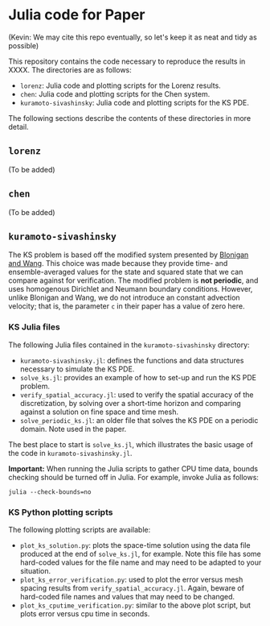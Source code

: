 # Julia code for Paper

(Kevin: We may cite this repo eventually, so let's keep it as neat and tidy as possible)

This repository contains the code necessary to reproduce the results in XXXX.  The directories are as follows:
 
  * `lorenz`: Julia code and plotting scripts for the Lorenz results.
  * `chen`: Julia code and plotting scripts for the Chen system.
  * `kuramoto-sivashinsky`: Julia code and plotting scripts for the KS PDE.

The following sections describe the contents of these directories in more detail.

## `lorenz`

(To be added)

## `chen`

(To be added)

## `kuramoto-sivashinsky`

The KS problem is based off the modified system presented by [Blonigan and Wang](https://doi.org/10.1016/j.chaos.2014.03.005).  This choice was made because they provide time- and ensemble-averaged values for the state and squared state that we can compare against for verification.  The modified problem is **not periodic**, and uses homogenous Dirichlet and Neumann boundary conditions.  However, unlike Blonigan and Wang, we do not introduce an constant advection velocity; that is, the parameter `c` in their paper has a value of zero here.

### KS Julia files

The following Julia files contained in the `kuramoto-sivashinsky` directory:

  * `kuramoto-sivashinsky.jl`: defines the functions and data structures necessary to simulate the KS PDE.
  * `solve_ks.jl`: provides an example of how to set-up and run the KS PDE problem.
  * `verify_spatial_accuracy.jl`: used to verify the spatial accuracy of the discretization, by solving over a short-time horizon and comparing against a solution on fine space and time mesh.
  * `solve_periodic_ks.jl`: an older file that solves the KS PDE on a periodic domain.  Note used in the paper.

The best place to start is `solve_ks.jl`, which illustrates the basic usage of the code in `kuramoto-sivashinsky.jl`.

**Important:** When running the Julia scripts to gather CPU time data, bounds checking should be turned off in Julia.  For example, invoke Julia as follows:

```
julia --check-bounds=no
```

### KS Python plotting scripts

The following plotting scripts are available:

  * `plot_ks_solution.py`: plots the space-time solution using the data file produced at the end of `solve_ks.jl`, for example.  Note this file has some hard-coded values for the file name and may need to be adapted to your situation.
  * `plot_ks_error_verification.py`: used to plot the error versus mesh spacing results from `verify_spatial_accuracy.jl`.  Again, beware of hard-coded file names and values that may need to be changed.
  * `plot_ks_cputime_verification.py`: similar to the above plot script, but plots error versus cpu time in seconds.






